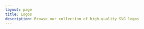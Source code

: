 ```yaml
---
layout: page
title: Logos
description: Browse our collection of high-quality SVG logos
---
```


<script setup>
import LogoGrid from './.vitepress/components/LogoGrid.vue'
</script>

<LogoGrid /> 